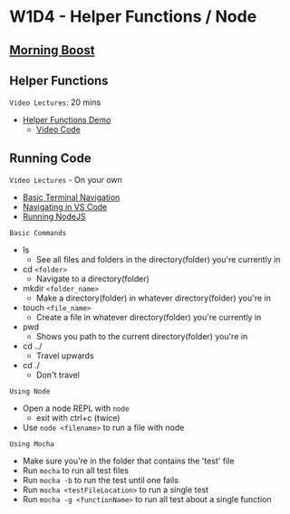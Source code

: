 # W1D4 - Helper Functions / Node

## [Morning Boost]

## Helper Functions

`Video Lectures`: 20 mins

- [Helper Functions Demo]
  - [Video Code](./code-it-out/helperFunction.js)

## Running Code

`Video Lectures` - On your own

- [Basic Terminal Navigation]
- [Navigating in VS Code]
- [Running NodeJS]

`Basic Commands`

- ls
  - See all files and folders in the directory(folder) you're currently in
- cd `<folder>`
  - Navigate to a directory(folder)
- mkdir `<folder_name>`
  - Make a directory(folder) in whatever directory(folder) you're in
- touch `<file_name>`
  - Create a file in whatever directory(folder) you're currently in
- pwd
  - Shows you path to the current directory(folder) you're in
- cd ../
  - Travel upwards
- cd ./
  - Don't travel

`Using Node`

- Open a node REPL with `node`
  - exit with ctrl+c (twice)
- Use `node <filename>` to run a file with node

`Using Mocha`

- Make sure you're in the folder that contains the 'test' file
- Run `mocha` to run all test files
- Run `mocha -b` to run the test until one fails
- Run `mocha <testFileLocation>` to run a single test
- Run `mocha -g <functionName>` to run all test about a single function

[Morning Boost]: https://open.appacademy.io/learn/js-py---oct-2021-cohort-1-online/week-1-oct-2021-cohort-1-online/thursday-morning-boost
[Helper Functions Demo]: https://open.appacademy.io/learn/js-py---oct-2021-cohort-1-online/week-1-oct-2021-cohort-1-online/helper-functions-demo
[Basic Terminal Navigation]: https://open.appacademy.io/learn/js-py---oct-2021-cohort-1-online/week-2-oct-2021-cohort-1-online/basic-terminal-navigation
[Navigating in VS Code]: https://open.appacademy.io/learn/js-py---oct-2021-cohort-1-online/week-2-oct-2021-cohort-1-online/navigating-in-vs-code
[Running NodeJS]: https://open.appacademy.io/learn/js-py---oct-2021-cohort-1-online/week-2-oct-2021-cohort-1-online/running-nodejs
